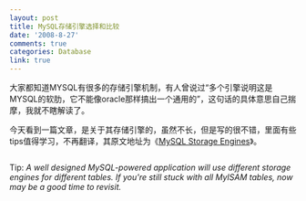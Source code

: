 ```yaml
---
layout: post
title: MySQL存储引擎选择和比较
date: '2008-8-27'
comments: true
categories: Database
link: true
---
```

大家都知道MYSQL有很多的存储引擎机制，有人曾说过“多个引擎说明这是MYSQL的软肋，它不能像oracle那样搞出一个通用的”，这句话的具体意思自己揣摩，我就不瞎解读了。

今天看到一篇文章，是关于其存储引擎的，虽然不长，但是写的很不错，里面有些tips值得学习，不再翻译，其原文地址为《<a href="http://www.softwareprojects.com/resources/programming/t-mysql-storage-engines-1470.html">MySQL Storage Engines</a>》。

<img src="http://www.softwareprojects.com/blogimages/4w8SqRsqldiagram.png" alt="" />

<span class="TextMedium">Tip: <em>A well designed MySQL-powered application will use different storage engines for different tables. If you're still stuck with all MyISAM tables, now may be a good time to revisit.</em></span>
